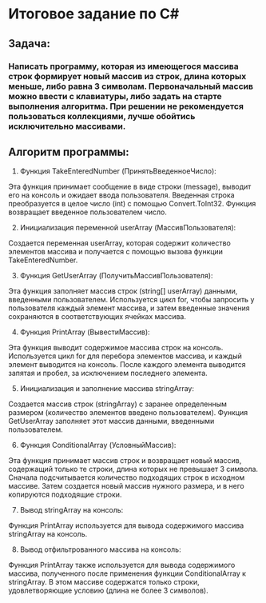 # Итоговое задание по С#
## Задача:
### Написать программу, которая из имеющегося массива строк формирует новый массив из строк, длина которых меньше, либо равна 3 символам. Первоначальный массив можно ввести с клавиатуры, либо задать на старте выполнения алгоритма. При решении не рекомендуется пользоваться коллекциями, лучше обойтись исключительно массивами.
## Алгоритм программы:
1. Функция TakeEnteredNumber (ПринятьВведенноеЧисло):

Эта функция принимает сообщение в виде строки (message), выводит его на консоль и ожидает ввода пользователя.
Введенная строка преобразуется в целое число (int) с помощью Convert.ToInt32.
Функция возвращает введенное пользователем число.

2. Инициализация переменной userArray (МассивПользователя):

Создается переменная userArray, которая содержит количество элементов массива и получается с помощью вызова функции TakeEnteredNumber.

3. Функция GetUserArray (ПолучитьМассивПользователя):

Эта функция заполняет массив строк (string[] userArray) данными, введенными пользователем.
Используется цикл for, чтобы запросить у пользователя каждый элемент массива, и затем введенные значения сохраняются в соответствующих ячейках массива.

4. Функция PrintArray (ВывестиМассив):

Эта функция выводит содержимое массива строк на консоль.
Используется цикл for для перебора элементов массива, и каждый элемент выводится на консоль. После каждого элемента выводится запятая и пробел, за исключением последнего элемента.

5. Инициализация и заполнение массива stringArray:

Создается массив строк (stringArray) с заранее определенным размером (количество элементов введено пользователем).
Функция GetUserArray заполняет этот массив данными, введенными пользователем.

6. Функция ConditionalArray (УсловныйМассив):

Эта функция принимает массив строк и возвращает новый массив, содержащий только те строки, длина которых не превышает 3 символа.
Сначала подсчитывается количество подходящих строк в исходном массиве.
Затем создается новый массив нужного размера, и в него копируются подходящие строки.

7. Вывод stringArray на консоль:

Функция PrintArray используется для вывода содержимого массива stringArray на консоль.

8. Вывод отфильтрованного массива на консоль:

Функция PrintArray также используется для вывода содержимого массива, полученного после применения функции ConditionalArray к stringArray. В этом массиве содержатся только строки, удовлетворяющие условию (длина не более 3 символов).
